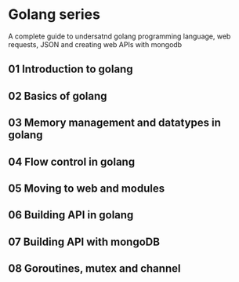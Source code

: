 # Golang series

A complete guide to undersatnd golang programming language, web requests, JSON and creating web APIs with mongodb

## 01 Introduction to golang

## 02 Basics of golang

## 03 Memory management and datatypes in golang

## 04 Flow control in golang

## 05 Moving to web and modules

## 06 Building API in golang

## 07 Building API with mongoDB

## 08 Goroutines, mutex and channel
